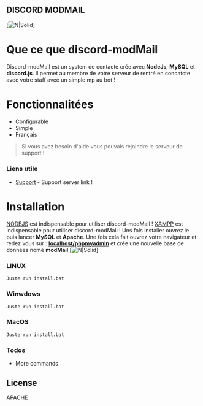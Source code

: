 ## **DISCORD MODMAIL**

[![N|Solid](https://lh3.googleusercontent.com/proxy/uNdE2wIHE_z17lt6hfQPyi8RVFrFq4d3eApD58yRx35NEXP4p_-HZzH7DzbrU1kI5VJbBXu882zv_YqJWT3ir_1fw3Ylum62wD6tmgISHVqfn65galOz-yQeyAj_7H6K0w)]

# Que ce que discord-modMail
Discord-modMail est un system de contacte crée avec **NodeJs**, **MySQL** et **discord.js**. Il permet au membre de votre serveur de rentré en concatcte avec votre staff avec un simple mp au bot !

# Fonctionnalitées

  - Configurable
  - Simple
  - Français

> Si vous avez besoin d'aide vous pouvais rejoindre le serveur de support !

### Liens utile

* [Support](https://x-bot) - Support server link !


# __Installation__


[NODEJS]() est indispensable pour utiliser discord-modMail !
[XAMPP]() est indispensable pour utiliser discord-modMail ! Uns fois installer ouvrez le puis lancer **MySQL** et **Apache**. Une fois cela fait ouvrez votre navigateur et redez vous sur : **[localhost/phpmyadmin](http://localhost/phpmyadmin)** et crée une nouvelle base de données nomé **modMail**
[![N|Solid](https://gyazo.com/8fbbcc91085538e73b52fbfee114bec4.gif)]


### LINUX
```
Juste run install.bat
```

### Winwdows
```
Juste run install.bat
```


### MacOS
```
Juste run install.bat
```

### Todos
 - More commands

License
----

APACHE

